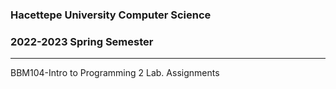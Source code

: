 ### Hacettepe University Computer Science
### 2022-2023 Spring Semester

-------------------------------------
BBM104-Intro to Programming 2 Lab. Assignments
